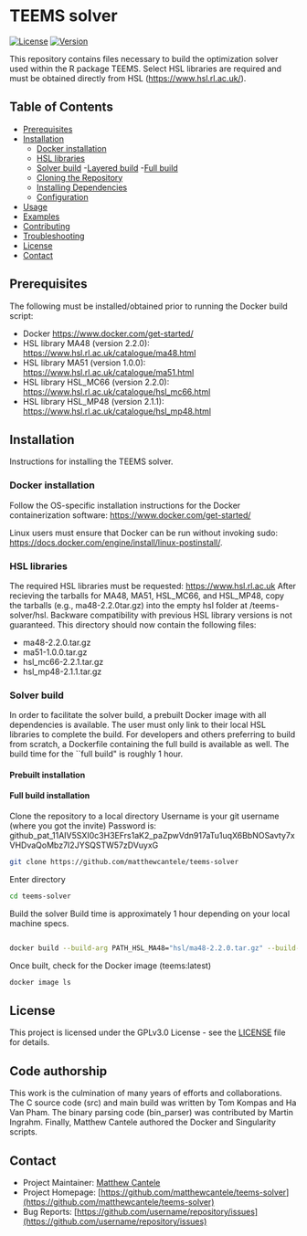 # TEEMS solver

[![License](https://img.shields.io/badge/License-GPL-blue.svg)](LICENSE)
[![Version](https://img.shields.io/badge/version-0.9-green.svg)](https://github.com/username/repo/releases)

This repository contains files necessary to build the optimization solver used within the R package TEEMS. Select HSL libraries are required and must be obtained directly from HSL (https://www.hsl.rl.ac.uk/).

## Table of Contents

- [Prerequisites](#prerequisites)
- [Installation](#installation)
  - [Docker installation](#docker-installation)
  - [HSL libraries](#hsl-libraries)
  - [Solver build](#solver-build)
    -[Layered build](#layered-build)
    -[Full build](#full-build)
  - [Cloning the Repository](#cloning-the-repository)
  - [Installing Dependencies](#installing-dependencies)
  - [Configuration](#configuration)
- [Usage](#usage)
- [Examples](#examples)
- [Contributing](#contributing)
- [Troubleshooting](#troubleshooting)
- [License](#license)
- [Contact](#contact)

## Prerequisites

The following must be installed/obtained prior to running the Docker build script:

- Docker https://www.docker.com/get-started/
- HSL library MA48 (version 2.2.0): https://www.hsl.rl.ac.uk/catalogue/ma48.html
- HSL library MA51 (version 1.0.0): https://www.hsl.rl.ac.uk/catalogue/ma51.html
- HSL library HSL_MC66 (version 2.2.0): https://www.hsl.rl.ac.uk/catalogue/hsl_mc66.html
- HSL library HSL_MP48 (version 2.1.1): https://www.hsl.rl.ac.uk/catalogue/hsl_mp48.html

## Installation

Instructions for installing the TEEMS solver.

### Docker installation
Follow the OS-specific installation instructions for the Docker containerization software: https://www.docker.com/get-started/

Linux users must ensure that Docker can be run without invoking sudo: https://docs.docker.com/engine/install/linux-postinstall/.

### HSL libraries
The required HSL libraries must be requested: https://www.hsl.rl.ac.uk
After recieving the tarballs for MA48, MA51, HSL_MC66, and HSL_MP48, copy the tarballs (e.g., ma48-2.2.0tar.gz) into the empty hsl folder at /teems-solver/hsl. Backware compatibility with previous HSL library versions is not guaranteed. This directory should now contain the following files:

- ma48-2.2.0.tar.gz
- ma51-1.0.0.tar.gz
- hsl_mc66-2.2.1.tar.gz
- hsl_mp48-2.1.1.tar.gz

### Solver build
In order to facilitate the solver build, a prebuilt Docker image with all dependencies is available.
The user must only link to their local HSL libraries to complete the build.
For developers and others preferring to build from scratch, a Dockerfile containing the full build is available as well.
The build time for the ``full build" is roughly 1 hour.

#### Prebuilt installation

#### Full build installation

Clone the repository to a local directory
Username is your git username (where you got the invite)
Password is: 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
```bash
git clone https://github.com/matthewcantele/teems-solver
```

Enter directory
```bash
cd teems-solver
```

Build the solver
Build time is approximately 1 hour depending on your local machine specs.
```bash

docker build --build-arg PATH_HSL_MA48="hsl/ma48-2.2.0.tar.gz" --build-arg PATH_HSL_MA51="hsl/ma51-1.0.0.tar.gz" --build-arg PATH_HSL_MC66="hsl/hsl_mc66-2.2.1.tar.gz" --build-arg PATH_HSL_MP48="hsl/hsl_mp48-2.1.1.tar.gz" -t teems:latest -f ./docker/full_build/Dockerfile_layered . 2>&1 | tee build.log
```

Once built, check for the Docker image (teems:latest)
```bash
docker image ls
```

<!-- ## Usage
The TEEMS solver is most easily utilized in conjunction with the TEEMS R package (link). It can however be called on solver-ready files. A middle ground option also exists with the in-situ-solve option within the TEEMS R package.

```bash
# Example command to run the software
./run.sh --option value

# Or for a library
import package_name

result = package_name.main_function()
```

## Examples

Include a few examples of how to use your software:

### Example 1: Basic Usage

```python
from package_name import feature

# Initialize
client = feature.Client()

# Use functionality
result = client.process_data("input")
print(result)
```

### Example 2: Advanced Configuration

```python
from package_name import feature

# Initialize with custom settings
config = {
    "option1": "value1",
    "option2": "value2"
}

client = feature.Client(config=config)
result = client.advanced_process("input", extra_param=True)
```

## Contributing

We welcome contributions to this project! Please follow these steps:

1. Fork the repository
2. Create a feature branch: `git checkout -b feature-name`
3. Commit your changes: `git commit -am 'Add some feature'`
4. Push to the branch: `git push origin feature-name`
5. Submit a pull request

Please read [CONTRIBUTING.md](CONTRIBUTING.md) for more details on our code of conduct and development process.

## Troubleshooting

### Common Issues

#### Issue 1: Error Message Description
Solution: Steps to resolve the issue.

#### Issue 2: Error Message Description
Solution: Steps to resolve the issue.

For more help, please check our [FAQ](docs/FAQ.md) or [open an issue](https://github.com/username/repository/issues). -->

## License

This project is licensed under the GPLv3.0 License - see the [LICENSE](LICENSE) file for details.

## Code authorship
This work is the culmination of many years of efforts and collaborations. The C source code (src) and main build was written by Tom Kompas and Ha Van Pham. The binary parsing code (bin_parser) was contributed by Martin Ingrahm. Finally, Matthew Cantele authored the Docker and Singularity scripts.

## Contact

- Project Maintainer: [Matthew Cantele](mailto:matthew.cantele@protonmail.com)
- Project Homepage: [https://github.com/matthewcantele/teems-solver](https://github.com/matthewcantele/teems-solver)
- Bug Reports: [https://github.com/username/repository/issues](https://github.com/username/repository/issues)